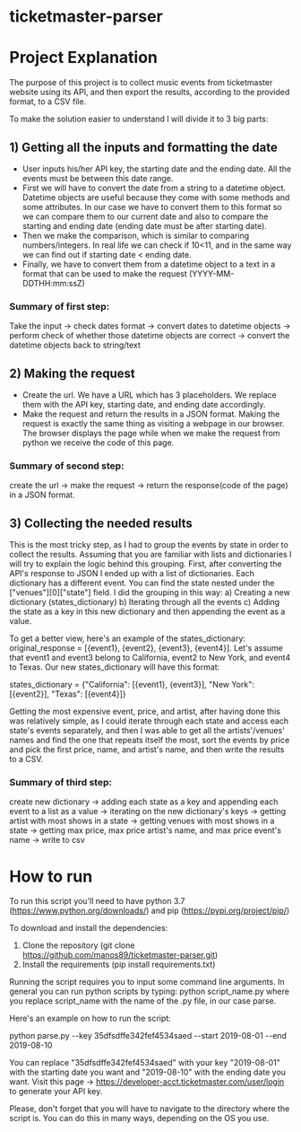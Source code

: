 # ticketmaster-parser

# Project Explanation
The purpose of this project is to collect music events from ticketmaster website using its API, and then export the results, according to the provided format, to a CSV file.

To make the solution easier to understand I will divide it to 3 big parts:
## 1) Getting all the inputs and formatting the date
  - User inputs his/her API key, the starting date and the ending date. All the events must be between this date range.
  - First we will have to convert the date from a string to a datetime object. Datetime objects are useful because they come with some         methods and some attributes. In our case we have to convert them to this format so we can compare them to our current date and also to     compare the starting and ending date (ending date must be after starting date).
  - Then we make the comparison, which is similar to comparing numbers/integers. In real life we can check if 10<11, and in the same way       we can find out if starting date < ending date.
  - Finally, we have to convert them from a datetime object to a text in a format that can be used to make the request (YYYY-MM-               DDTHH:mm:ssZ)
  
### Summary of first  step:
Take the input -> check dates format -> convert dates to datetime objects -> perform check of whether those datetime objects are correct -> convert the datetime objects back to string/text
## 2) Making the request
  - Create the url. We have a URL which has 3 placeholders. We replace them with the API key, starting date, and ending date                 accordingly.
  - Make the request and return the results in a JSON format. Making the request is exactly the same thing as visiting a webpage in our         browser. The browser displays the page while when we make the request from python we receive the code of this page.
  
  ### Summary of second step:
  create the url -> make the request -> return the response(code of the page) in a JSON format.
## 3) Collecting the needed results
  This is the most tricky step, as I had to group the events by state in order to collect the results.
  Assuming that you are familiar with lists and dictionaries I will try to explain the logic behind this grouping.
  First, after converting the API's response to JSON I ended up with a list of dictionaries. Each dictionary has a different event.
  You can find the state nested under the ["venues"][0]["state"] field.
  I did the grouping in this way:
  a) Creating a new dictionary (states_dictionary)
  b) Iterating through all the events
  c) Adding the state as a key in this new dictionary and then appending the event as a value.
  
  To get a better view, here's an example of the states_dictionary:
  original_response = [{event1}, {event2}, {event3}, {event4}]. 
  Let's assume that event1 and event3 belong to California, event2 to New York, and event4 to Texas.
  Our new states_dictionary will have this format:

  states_dictionary = {"California": [{event1}, {event3}], "New York": [{event2}], "Texas": [{event4}]}

  Getting the most expensive event, price, and artist, after having done this was relatively simple, as I could iterate through each       state and access each state's events separately, and then I was able to get all the artists'/venues' names and find the one that         repeats itself the most, sort the events by price and pick the first price, name, and artist's name, and then write the results to a     CSV.
  
  ### Summary of third step:
  create new dictionary -> adding each state as a key and appending each event to a list as a value -> iterating on the new dictionary's   keys -> getting artist with most shows in a state -> getting venues with most shows in a state -> getting max price, max price           artist's name, and max price event's name -> write to csv
  
  
# How to run

To run this script you'll need to have python 3.7 (https://www.python.org/downloads/) and pip (https://pypi.org/project/pip/)

To download and install the dependencies:
1) Clone the repository (git clone https://github.com/manos89/ticketmaster-parser.git)
2) Install the requirements (pip install requirements.txt)

Running the script requires you to input some command line arguments. In general you can run python scripts by typing: 
python script_name.py where you replace script_name with the name of the .py file, in our case parse.

Here's an example on how to run the script:

python parse.py --key 35dfsdffe342fef4534saed --start 2019-08-01 --end 2019-08-10

You can replace "35dfsdffe342fef4534saed" with your key "2019-08-01" with the starting date you want and "2019-08-10" with the ending date you want. Visit this page -> https://developer-acct.ticketmaster.com/user/login to generate your API key.

Please, don't forget that you will have to navigate to the directory where the script is. You can do this in many ways, depending on the OS you use.
